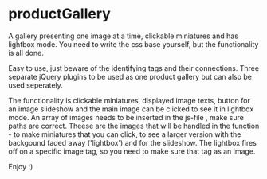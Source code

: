# productGallery

A gallery presenting one image at a time, clickable miniatures and has lightbox mode.
You need to write the css base yourself, but the functionality is all done.

Easy to use, just beware of the identifying tags and their connections.
Three separate jQuery plugins to be used as one product gallery but can also be used seperately. 

The functionality is clickable miniatures, displayed image texts, button for an image slideshow and the main image can be clicked to see it in lightbox mode. An array of images needs to be inserted in the js-file , make sure paths are correct.
Theese are the images that will be handled in the function - to make miniatures that you can click, to see a larger version with the backgound faded away ('lightbox') and for the slideshow.
The lightbox fires off on a specific image tag, so you need to make sure that tag as an image.

Enjoy :) 
